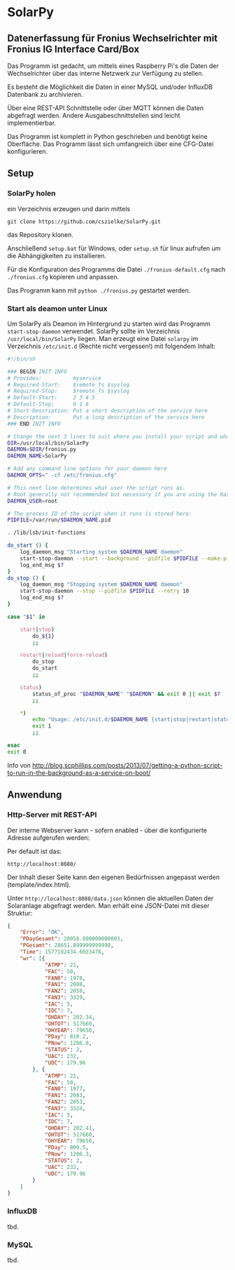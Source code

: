 # SolarPy

## Datenerfassung für Fronius Wechselrichter mit Fronius IG Interface Card/Box

Das Programm ist gedacht, um mittels eines Raspberry Pi's die Daten der Wechselrichter über das interne Netzwerk zur Verfügung zu stellen.

Es besteht die Möglichkeit die Daten in einer MySQL und/oder InfluxDB Datenbank zu archivieren.

Über eine REST-API Schnittstelle oder über MQTT können die Daten abgefragt werden. Andere Ausgabeschnittstellen sind leicht implementierbar.

Das Programm ist komplett in Python geschrieben und benötigt keine Oberfläche. Das Programm lässt sich umfangreich über eine CFG-Datei konfigurieren.

## Setup
### SolarPy holen
ein Verzeichnis erzeugen und darin mittels

```git clone https://github.com/cszielke/SolarPy.git```

das Repository klonen.

Anschließend ```setup.bat``` für Windows, oder ```setup.sh``` für linux aufrufen um die Abhängigkeiten zu installieren.

Für die Konfiguration des Programms die Datei ```./fronius-default.cfg``` nach ```./fronius.cfg``` kopieren und anpassen.

Das Programm kann mit ```python ./fronius.py``` gestartet werden.

### Start als deamon unter Linux
Um SolarPy als Deamon im Hintergrund zu starten wird das Programm ```start-stop-daemon``` verwendet. SolarPy sollte im Verzeichnis ```/usr/local/bin/SolarPy``` liegen.
Man erzeugt eine Datei ```solarpy``` im Verzeichnis ```/etc/init.d``` (Rechte nicht vergessen!) mit folgendem Inhalt:
```sh
#!/bin/sh

### BEGIN INIT INFO
# Provides:          myservice
# Required-Start:    $remote_fs $syslog
# Required-Stop:     $remote_fs $syslog
# Default-Start:     2 3 4 5
# Default-Stop:      0 1 6
# Short-Description: Put a short description of the service here
# Description:       Put a long description of the service here
### END INIT INFO

# Change the next 3 lines to suit where you install your script and what you want to call it
DIR=/usr/local/bin/SolarPy
DAEMON=$DIR/fronius.py
DAEMON_NAME=SolarPy

# Add any command line options for your daemon here
DAEMON_OPTS=" -cf /etc/fronius.cfg"

# This next line determines what user the script runs as.
# Root generally not recommended but necessary if you are using the Raspberry Pi GPIO from Python.
DAEMON_USER=root

# The process ID of the script when it runs is stored here:
PIDFILE=/var/run/$DAEMON_NAME.pid

. /lib/lsb/init-functions

do_start () {
    log_daemon_msg "Starting system $DAEMON_NAME daemon"
    start-stop-daemon --start --background --pidfile $PIDFILE --make-pidfile --user $DAEMON_USER --chuid $DAEMON_USER --startas $DAEMON -- $DAEMON_OPTS
    log_end_msg $?
}
do_stop () {
    log_daemon_msg "Stopping system $DAEMON_NAME daemon"
    start-stop-daemon --stop --pidfile $PIDFILE --retry 10
    log_end_msg $?
}

case "$1" in

    start|stop)
        do_${1}
        ;;

    restart|reload|force-reload)
        do_stop
        do_start
        ;;

    status)
        status_of_proc "$DAEMON_NAME" "$DAEMON" && exit 0 || exit $?
        ;;

    *)
        echo "Usage: /etc/init.d/$DAEMON_NAME {start|stop|restart|status}"
        exit 1
        ;;

esac
exit 0
```

Info von http://blog.scphillips.com/posts/2013/07/getting-a-python-script-to-run-in-the-background-as-a-service-on-boot/ 

## Anwendung

### Http-Server mit REST-API

Der interne Webserver kann - sofern enabled - über die konfigurierte Adresse aufgerufen werden:

Per default ist das:

```http://localhost:8080/```

Der Inhalt dieser Seite kann den eigenen Bedürfnissen angepasst werden (template/index.html).

Unter ```http://localhost:8080/data.json``` können die aktuellen Daten der Solaranlage abgefragt werden. Man erhält eine JSON-Datei mit dieser Struktur:

```JSON
{
    "Error": "OK",
    "PDayGesamt": 20058.800000000003,
    "PGesamt": 28651.899999999998,
    "Time": 1577182434.6023476,
    "wr": [{
            "ATMP": 21,
            "FAC": 50,
            "FAN0": 1978,
            "FAN1": 2088,
            "FAN2": 2058,
            "FAN3": 3329,
            "IAC": 5,
            "IDC": 7,
            "OHDAY": 202.34,
            "OHTOT": 517660,
            "OHYEAR": 79650,
            "PDay": 810.2,
            "PNow": 1206.0,
            "STATUS": 2,
            "UAC": 232,
            "UDC": 179.96
        }, {
            "ATMP": 21,
            "FAC": 50,
            "FAN0": 1977,
            "FAN1": 2083,
            "FAN2": 2053,
            "FAN3": 3324,
            "IAC": 5,
            "IDC": 7,
            "OHDAY": 202.41,
            "OHTOT": 517660,
            "OHYEAR": 79650,
            "PDay": 809.5,
            "PNow": 1206.3,
            "STATUS": 2,
            "UAC": 232,
            "UDC": 179.96
        }
    ]
}

```

### InfluxDB

tbd.

### MySQL

tbd.
